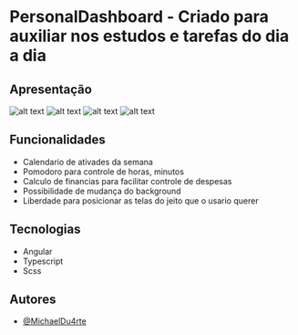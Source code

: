 # PersonalDashboard - Criado para auxiliar nos estudos e tarefas do dia a dia

## Apresentação

![alt text](https://i.imgur.com/yf22opC.png)
![alt text](https://i.imgur.com/MYHap3l.png)
![alt text](https://i.imgur.com/13haLYI.png)
![alt text](https://i.imgur.com/d9tKGMT.png)

## Funcionalidades
- Calendario de ativades da semana
- Pomodoro para controle de horas, minutos
- Calculo de financias para facilitar controle de despesas
- Possibilidade de mudança do background
- Liberdade para posicionar as telas do jeito que o usario querer

## Tecnologias
- Angular
- Typescript
- Scss

## Autores

- [@MichaelDu4rte](https://github.com/MichaelDu4rte)

